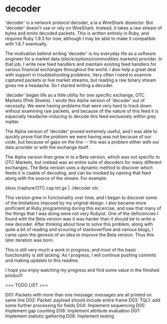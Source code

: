 decoder 
========

'decoder' is a network protocol decoder, a la a WireShark dissector.  But 'decoder' doesn't use or rely on WireShark.  Instead, it takes a raw stream of bytes and emits decoded packets.  This is written entirely in Ruby, and requires Ruby 1.9.3 for now, although I may be able to make it compatible with 1.8.7 eventually.

The motivation behind writing 'decoder' is my everyday life as a software engineer for a market data (stock/options/commodities markets) provider.  In that job, I write new feed handlers and maintain existing feed handlers for various financial exchanges throughout the world.  I also help a great deal with support in troubleshooting problems.  Very often I need to examine captured packets or live market streams, but reading a raw binary stream gives me a headache.  So I started writing a decoder.

'decoder' began life as a little utility for one specific exchange, OTC Markets (Pink Sheets).  I wrote this Alpha version of 'decoder' out of necessity.  We were having problems that were very hard to track down without examining raw packets, and because of the nature of this feed it is especially headache-inducing to decode this feed exclusively within grey matter.


The Alpha version of 'decoder' proved extremely useful, and I was able to quickly prove that the problem we were having was not because of our code, but because of gaps on the line -- this was a problem either with our data provider or with the exchange itself.

The Alpha version then grew in to a Beta version, which was not specific to OTC Markets, but instead was an entire suite of decoders for many different exchanges.  The Beta version uses a dynamic method to discover which feeds it is caable of decoding, and can be invoked by naming that feed along with the source of the stream.  For example:

  zless /capture/OTC.cap.txt.gx | ./decoder otc
  
This version grew in functionality over time, and I began to discover some of the limitations imposed by my original design.  I also became more proficient at Ruby programming during this excercise, and saw that many of the things that I was doing were not very Rubyist.  One of the deficiencies I found with the Beta version was it was harder than it should be to write a new decoder.  After thinking about how to solve this problem, along with quite a bit of reading and scouring of stackoverflow and various blogs, I came upon the genesis of an idea to improve the Beta version.  Thus this later iteration was born.

This is still very much a work in progress, and most of the basic functionality is still lacking.  As I progress, I will continue pushing commits and making updates to this readme.

I hope you enjoy watching my progress and find some value in the finished product!

=== TODO LIST ===

D01: Packets with more than one message:  messages are all printed on same line
D02: Packet:  payload should include entire frame
D03: TQL1:  add some further processing for fields
D04: Implement sequencing
D05: Implement gap counting
D06: Implement attribute evaluation
D07: Implement statistic gathering
D08: Implement testing


